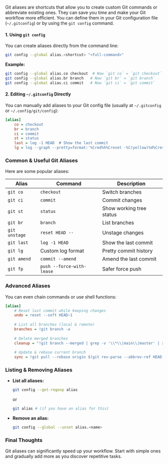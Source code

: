 Git aliases are shortcuts that allow you to create custom Git commands or abbreviate existing ones. They can save you time and make your Git workflow more efficient. You can define them in your Git configuration file (`~/.gitconfig`) or by using the `git config` command.
#### **1. Using `git config`**
You can create aliases directly from the command line:

```sh
git config --global alias.<shortcut> "<full-command>"
```

**Example:**
```sh
git config --global alias.co checkout  # Now `git co` = `git checkout`
git config --global alias.br branch   # Now `git br` = `git branch`
git config --global alias.ci commit   # Now `git ci` = `git commit`
```

#### **2. Editing `~/.gitconfig` Directly**
You can manually add aliases to your Git config file (usually at `~/.gitconfig` or `~/.config/git/config`):

```ini
[alias]
    co = checkout
    br = branch
    ci = commit
    st = status
    last = log -1 HEAD  # Show the last commit
    lg = log --graph --pretty=format:'%Cred%h%Creset -%C(yellow)%d%Creset %s %Cgreen(%cr) %C(bold blue)<%an>%Creset' --abbrev-commit --date=relative
```

### **Common & Useful Git Aliases**
Here are some popular aliases:

| Alias | Command | Description |
|--------|---------|-------------|
| `git co` | `checkout` | Switch branches |
| `git ci` | `commit` | Commit changes |
| `git st` | `status` | Show working tree status |
| `git br` | `branch` | List branches |
| `git unstage` | `reset HEAD --` | Unstage changes |
| `git last` | `log -1 HEAD` | Show the last commit |
| `git lg` | Custom log format | Pretty commit history |
| `git amend` | `commit --amend` | Amend the last commit |
| `git fp` | `push --force-with-lease` | Safer force push |
### **Advanced Aliases**
You can even chain commands or use shell functions:

```ini
[alias]
    # Reset last commit while keeping changes
    undo = reset --soft HEAD~1
    
    # List all branches (local & remote)
    branches = !git branch -a
    
    # Delete merged branches
    cleanup = "!git branch --merged | grep -v '\\*\\|main\\|master' | xargs -n 1 git branch -d"
    
    # Update & rebase current branch
    sync = !git pull --rebase origin $(git rev-parse --abbrev-ref HEAD)
```

### **Listing & Removing Aliases**
- **List all aliases:**
  ```sh
  git config --get-regexp alias
  ```
  or
  ```sh
  git alias # (if you have an alias for this)
  ```

- **Remove an alias:**
  ```sh
  git config --global --unset alias.<name>
  ```

### **Final Thoughts**
Git aliases can significantly speed up your workflow. Start with simple ones and gradually add more as you discover repetitive tasks.
